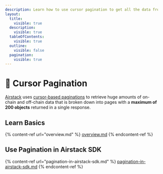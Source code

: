 ```yaml
---
description: Learn how to use cursor pagination to get all the data from Airstack queries.
layout:
  title:
    visible: true
  description:
    visible: true
  tableOfContents:
    visible: true
  outline:
    visible: false
  pagination:
    visible: true
---
```


# 📍 Cursor Pagination

[Airstack](https://airstack.xyz) uses [cursor-based paginations](https://jsonapi.org/profiles/ethanresnick/cursor-pagination/) to retrieve huge amounts of on-chain and off-chain data that is broken down into pages with a **maximum of 200 objects** returned in a single response.

## Learn Basics

{% content-ref url="overview.md" %}
[overview.md](overview.md)
{% endcontent-ref %}

## Use Pagination in Airstack SDK

{% content-ref url="pagination-in-airstack-sdk.md" %}
[pagination-in-airstack-sdk.md](pagination-in-airstack-sdk.md)
{% endcontent-ref %}
